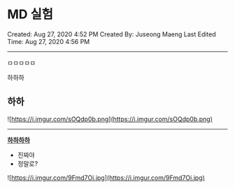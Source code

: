 # MD 실험

Created: Aug 27, 2020 4:52 PM
Created By: Juseong Maeng
Last Edited Time: Aug 27, 2020 4:56 PM

---

ㅁㅁㅁㅁㅁ

하하하

## 하하

![https://i.imgur.com/sOQdp0b.png](https://i.imgur.com/sOQdp0b.png)

---

[**하하하하**](https://i.imgur.com/sOQdp0b.png)

- 진짜야
- 정말로?

![https://i.imgur.com/9Fmd7Oi.jpg](https://i.imgur.com/9Fmd7Oi.jpg)